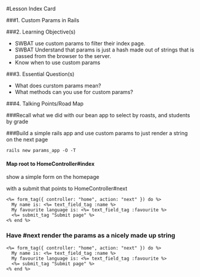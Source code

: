 #Lesson Index Card

###1. Custom Params in Rails

###2. Learning Objective(s)
* SWBAT use custom params to filter their index page.  
* SWBAT Understand that params is just a hash made out of strings that is passed from the browser to the server.  
* Know when to use custom params

###3. Essential Question(s)
* What does curstom params mean?
* What methods can you use for custom params?

###4. Talking Points/Road Map

###Recall what we did with our bean app to select by roasts, and students by grade

###Build a simple rails app and use custom params to just render a string on the next page

`rails new params_app -O -T`

#### Map root to HomeController#index
show a simple form on the homepage 

with a submit that points to HomeController#next
```
<%= form_tag({ controller: "home", action: "next" }) do %>
  My name is: <%= text_field_tag :name %>
  My favourite language is: <%= text_field_tag :favourite %>
  <%= submit_tag "Submit page" %>
<% end %>
```

### Have #next render the params as a nicely made up string
```
<%= form_tag({ controller: "home", action: "next" }) do %>
  My name is: <%= text_field_tag :name %>
  My favourite language is: <%= text_field_tag :favourite %>
  <%= submit_tag "Submit page" %>
<% end %>
```

